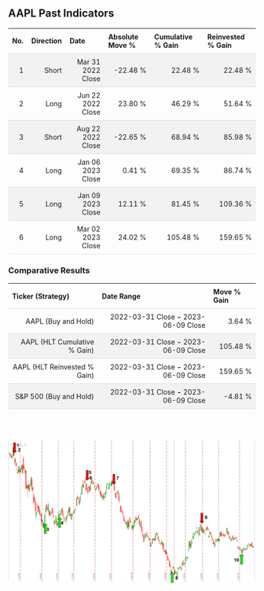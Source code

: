 
<style>
.hits {
            border-collapse: collapse;
            width: 100%;
        }
        .hits th, td {
            padding: 8px;
            border-bottom: 1px solid #ddd;
        }
        
        .hits td {text-align: right;}
        .hits th {text-align: left;}
        
        .hits tr:nth-child(even) {
            background-color: #f2f2f2;
        }
        
        .chartCol {
            width: 50%;
            float: left;
            padding: 20px;
        }  
</style>
    
<br>

## AAPL Past Indicators

<table class="hits">
    <tr>
        <th>No.</th>
        <th>Direction</th>
        <th>Date</th>
        <th>Absolute Move %</th>
        <th>Cumulative % Gain</th>
        <th>Reinvested % Gain</th>
      </tr>
    <tr>
        <td>1</td>
        <td>Short</td>
        <td>Mar 31 2022 Close</td>
        <td>-22.48 %</td>
        <td>22.48 %</td>
        <td>22.48 %</td>
    </tr>
    <tr>
        <td>2</td>
        <td>Long</td>
        <td>Jun 22 2022 Close</td>
        <td>23.80 %</td>
        <td>46.29 %</td>
        <td>51.64 %</td>
    </tr>
    <tr>
        <td>3</td>
        <td>Short</td>
        <td>Aug 22 2022 Close</td>
        <td>-22.65 %</td>
        <td>68.94 %</td>
        <td>85.98 %</td>
    </tr>
    <tr>
        <td>4</td>
        <td>Long</td>
        <td>Jan 06 2023 Close</td>
        <td>0.41 %</td>
        <td>69.35 %</td>
        <td>86.74 %</td>
    </tr>
    <tr>
        <td>5</td>
        <td>Long</td>
        <td>Jan 09 2023 Close</td>
        <td>12.11 %</td>
        <td>81.45 %</td>
        <td>109.36 %</td>
    </tr>
    <tr>
        <td>6</td>
        <td>Long</td>
        <td>Mar 02 2023 Close</td>
        <td>24.02 %</td>
        <td>105.48 %</td>
        <td>159.65 %</td>
    </tr>
    
</table>

### Comparative Results

<table class="hits">
    <thead>
        <th>Ticker (Strategy)</th>
        <th>Date Range</th>
        <th>Move % Gain</th>
    </thead>
    <tbody>
        <tr>
            <td>AAPL (Buy and Hold)</td>
            <td>2022-03-31 Close <b>-</b> 2023-06-09 Close</td>
            <td>3.64 %</td>
        </tr>
        <tr>
            <td>AAPL (HLT Cumulative % Gain)</td>
            <td>2022-03-31 Close <b>-</b> 2023-06-09 Close</td>
            <td>105.48 %</td>
        </tr>
        <tr>
            <td>AAPL (HLT Reinvested % Gain)</td>
            <td>2022-03-31 Close <b>-</b> 2023-06-09 Close</td>
            <td>159.65 %</td>
        </tr>
        <tr>
            <td>S&P 500 (Buy and Hold)</td>
            <td>2022-03-31 Close <b>-</b> 2023-06-09 Close</td>
            <td>-4.81 %</td>
        </tr>
    </tbody>
</table>
<br>
<br>

![Plot](charts/TSLAstatic.png)